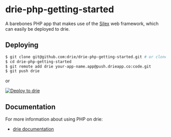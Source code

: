 # drie-php-getting-started

A barebones PHP app that makes use of the [Silex](http://silex.sensiolabs.org/) web framework, which can easily be deployed to drie.

## Deploying


```sh
$ git clone git@github.com:drie/drie-php-getting-started.git # or clone your own fork
$ cd drie-php-getting-started
$ git remote add drie your-app-name.app@push.drieapp.co:code.git
$ git push drie
```

or

[![Deploy to drie](http://master.driefiles.app.push.drieapp.co/images/deploy-drie-app.png)](https://deploy-button.push.drie.co/deploy)

## Documentation

For more information about using PHP on drie:

- [drie documentation](https://docs.drie.co/docs)
